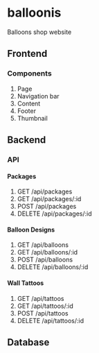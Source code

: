 # balloonis
Balloons shop website

## Frontend
### Components
1. Page
2. Navigation bar
3. Content
4. Footer
5. Thumbnail

## Backend
### API
#### Packages
1. GET /api/packages
2. GET /api/packages/:id
3. POST /api/packages
4. DELETE /api/packages/:id

#### Balloon Designs
1. GET /api/balloons
2. GET /api/balloons/:id
3. POST /api/balloons
4. DELETE /api/balloons/:id

#### Wall Tattoos
1. GET /api/tattoos
2. GET /api/tattoos/:id
3. POST /api/tattoos
4. DELETE /api/tattoos/:id

## Database
